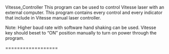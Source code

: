 Vitesse_Controller
This program can be used to control Vitesse laser with an external computer. 
This program contains every control and every indicator that include in Vitesse manual laser controller.

Note: 	Higher baud rate with software hand shaking can be used. 
Vitesse key should beset to “ON” position manually to turn on power through the program.

==================
